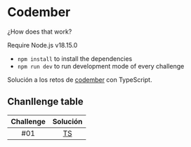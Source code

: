 # Codember

¿How does that work?

Require Node.js v18.15.0

* `npm install` to install the dependencies
* `npm run dev` to run development mode of every challenge

Solución a los retos de [codember](https://codember.dev/) con TypeScript.


## Chanllenge table

| Challenge |                                 Solución                                   |
| :-------: |:--------------------------------------------------------------------------: |
|    #01    | [TS](challenges/challenge-01/index.ts) |